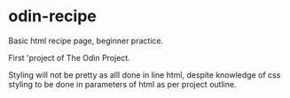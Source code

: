 # odin-recipe
Basic html recipe page, beginner practice.

First 'project of The Odin Project.

Styling will not be pretty as alll done in line html, despite knowledge of css
styling to be done in parameters of html as per project outline.
